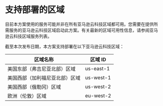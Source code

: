 # 支持部署的区域

目前本方案使用的服务可能并非在所有亚马逊云科技区域都可用。您需要在提供所需服务的亚马逊云科技区域启动此方案。有关最新的区域可用性信息，请参阅亚马逊云科技区域服务列表。

截至本次发布日期，本方案支持部署在以下亚马逊云科技区域：

| 区域名称                       | 区域 ID   |
| ------------------------------ | --------- |
| 美国东部（弗吉尼亚北部）区域   | us-east-1 |
| 美国西部（加利福尼亚北部）区域 | us-west-1 |
| 美国西部（俄勒冈）区域         | us-west-2 |
| 欧洲（伦敦）区域               | eu-west-2 |

